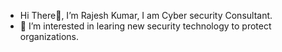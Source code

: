 -  Hi There👋, I’m Rajesh Kumar, I am Cyber security Consultant.
- 👀 I’m interested in learing new security technology to protect organizations.
<!---
gitraj18/gitraj18 is a ✨ special ✨ repository because its `README.md` (this file) appears on your GitHub profile.
You can click the Preview link to take a look at your changes.
--->
